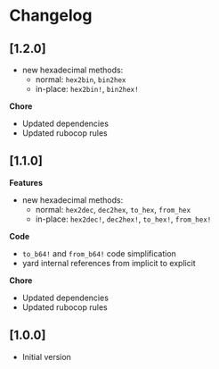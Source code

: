 # Changelog

## [1.2.0]

- new hexadecimal methods:
  - normal: `hex2bin`, `bin2hex`
  - in-place: `hex2bin!`, `bin2hex!`

**Chore**

- Updated dependencies
- Updated rubocop rules

## [1.1.0]

**Features**

- new hexadecimal methods:
  - normal: `hex2dec`, `dec2hex`, `to_hex`, `from_hex`
  - in-place: `hex2dec!`, `dec2hex!`, `to_hex!`, `from_hex!`

**Code**

- `to_b64!` and `from_b64!` code simplification
- yard internal references from implicit to explicit

**Chore**

- Updated dependencies
- Updated rubocop rules

## [1.0.0]

- Initial version
